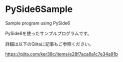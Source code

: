 # PySide6Sample
Sample program using PySide6

PySide6を使ったサンプルプログラムです。

詳細は以下のQiitaに記事もご参照ください。

https://qiita.com/ker38c/items/e28f7aca6a1c7e34a91b